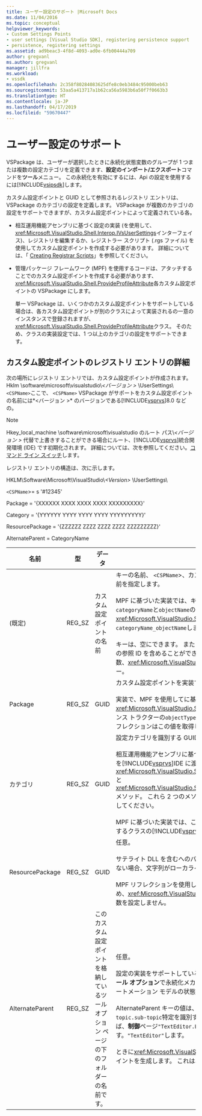 ```yaml
---
title: ユーザー設定のサポート |Microsoft Docs
ms.date: 11/04/2016
ms.topic: conceptual
helpviewer_keywords:
- Custom Settings Points
- user settings [Visual Studio SDK], registering persistence support
- persistence, registering settings
ms.assetid: ad9beac3-4f8d-4093-ad0e-6fb00444a709
author: gregvanl
ms.author: gregvanl
manager: jillfra
ms.workload:
- vssdk
ms.openlocfilehash: 2c358f80284083625dfe8c0eb3484c95000beb63
ms.sourcegitcommit: 53aa5a413717a1b62ca56a5983b6a50f7f0663b3
ms.translationtype: HT
ms.contentlocale: ja-JP
ms.lasthandoff: 04/17/2019
ms.locfileid: "59670447"
---
```

# <a name="support-for-user-settings"></a>ユーザー設定のサポート
VSPackage は、ユーザーが選択したときに永続化状態変数のグループが 1 つまたは複数の設定カテゴリを定義できます、**設定のインポート/エクスポート**コマンドを**ツール**メニュー。 この永続化を有効にするには、Api の設定を使用するには[!INCLUDE[vsipsdk](../../extensibility/includes/vsipsdk_md.md)]します。

 カスタム設定ポイントと GUID として参照されるレジストリ エントリは、VSPackage のカテゴリの設定を定義します。 VSPackage が複数のカテゴリの設定をサポートできますが、カスタム設定ポイントによって定義されている各。

-   相互運用機能アセンブリに基づく設定の実装 (を使用して、<xref:Microsoft.VisualStudio.Shell.Interop.IVsUserSettings>インターフェイス)、レジストリを編集するか、レジストラー スクリプト (.rgs ファイル) を使用してカスタム設定ポイントを作成する必要があります。 詳細については、「 [Creating Registrar Scripts](/cpp/atl/creating-registrar-scripts)」を参照してください。

-   管理パッケージ フレームワーク (MPF) を使用するコードは、アタッチすることでのカスタム設定ポイントを作成する必要があります、<xref:Microsoft.VisualStudio.Shell.ProvideProfileAttribute>各カスタム設定ポイントの VSPackage にします。

     単一 VSPackage は、いくつかのカスタム設定ポイントをサポートしている場合は、各カスタム設定ポイントが別のクラスによって実装されるの一意のインスタンスで登録されますが、<xref:Microsoft.VisualStudio.Shell.ProvideProfileAttribute>クラス。 そのため、クラスの実装設定では、1 つ以上のカテゴリの設定をサポートできます。

## <a name="custom-settings-point-registry-entry-details"></a>カスタム設定ポイントのレジストリ エントリの詳細
 次の場所にレジストリ エントリでは、カスタム設定ポイントが作成されます。Hklm \software\microsoft\visualstudio\\*\<バージョン >* \UserSettings\\`<CSPName>`ここで、 `<CSPName>` VSPackage がサポートをカスタム設定ポイントの名前には*\<バージョン >* のバージョンである[!INCLUDE[vsprvs](../../code-quality/includes/vsprvs_md.md)]8.0 などの。

> [!NOTE]
>  Hkey_local_machine \software\microsoft\visualstudio のルート パス\\*\<バージョン >* 代替で上書きすることができる場合にルート、[!INCLUDE[vsprvs](../../code-quality/includes/vsprvs_md.md)]統合開発環境 (IDE) です初期化されます。 詳細については、次を参照してください。[コマンド ライン スイッチ](../../extensibility/command-line-switches-visual-studio-sdk.md)します。

 レジストリ エントリの構造は、次に示します。

 HKLM\Software\Microsoft\VisualStudio\\*\<Version>* \UserSettings\

 `<CSPName`>= s '#12345'

 Package = '{XXXXXX XXXX XXXX XXXX XXXXXXXXX}'

 Category = '{YYYYYY YYYY YYYY YYYY YYYYYYYYY}'

 ResourcePackage = '{ZZZZZZ ZZZZ ZZZZ ZZZZ ZZZZZZZZZ}'

 AlternateParent = CategoryName

| 名前 | 型 | データ | 説明 |
|-----------------|--------| - | - |
| (既定) | REG_SZ | カスタム設定ポイントの名前 | キーの名前、 `<CSPName`>、カスタム設定ポイントのローカライズされていない名前を指定します。<br /><br /> MPF に基づいた実装では、キーの名前を取得するのと組み合わせることで、`categoryName`と`objectName`の引数、<xref:Microsoft.VisualStudio.Shell.ProvideProfileAttribute>コンス トラクターに`categoryName_objectName`します。<br /><br /> キーは、空にできます。 またはサテライト DLL にローカライズされた文字列への参照 ID を含めることができます。 この値は、`objectNameResourceID`への引数、<xref:Microsoft.VisualStudio.Shell.ProvideProfileAttribute>コンス トラクター。 |
| Package | REG_SZ | GUID | カスタム設定ポイントを実装する VSPackage の GUID です。<br /><br /> 実装で、MPF を使用してに基づいて、<xref:Microsoft.VisualStudio.Shell.ProvideProfileAttribute>クラスを使用して、コンス トラクターの`objectType`引数を含む VSPackage の<xref:System.Type>とリフレクションはこの値を取得します。 |
| カテゴリ | REG_SZ | GUID | 設定カテゴリを識別する GUID。<br /><br /> 相互運用機能アセンブリに基づく実装では、この値は任意に選択したは、GUID を[!INCLUDE[vsprvs](../../code-quality/includes/vsprvs_md.md)]IDE に渡します、<xref:Microsoft.VisualStudio.Shell.Interop.IVsUserSettings.ExportSettings%2A>と<xref:Microsoft.VisualStudio.Shell.Interop.IVsUserSettings.ImportSettings%2A>メソッド。 これら 2 つのメソッドのすべての実装では、その GUID 引数を確認してください。<br /><br /> MPF に基づいた実装では、この GUID を取得するので、<xref:System.Type>実装するクラスの[!INCLUDE[vsprvs](../../code-quality/includes/vsprvs_md.md)]設定メカニズム。 |
| ResourcePackage | REG_SZ | GUID | 任意。<br /><br /> サテライト DLL を含むへのパスでは、実装する VSPackage がそれらを指定しない場合、文字列がローカライズされました。<br /><br /> MPF リフレクションを使用して、適切なリソース、VSPackage を取得するため、<xref:Microsoft.VisualStudio.Shell.ProvideProfileAttribute>クラスは、この引数を設定しません。 |
| AlternateParent | REG_SZ | このカスタム設定ポイントを格納しているツール オプション ページの下のフォルダーの名前です。 | 任意。<br /><br /> 設定の実装をサポートしている場合にのみ、この値を設定する必要があります**ツール オプション**で永続化メカニズムを使用するページ、[!INCLUDE[vsipsdk](../../extensibility/includes/vsipsdk_md.md)]オートメーション モデルの状態を保存するメカニズムではなく。<br /><br /> AlternateParent キーの値は、このような場合、`topic`のセクション、`topic.sub-topic`特定を識別するために使用される文字列**制御**ページ。 たとえば、**制御**ページ`"TextEditor.Basic"`AlternateParent の値になります。`"TextEditor"`します。<br /><br /> ときに<xref:Microsoft.VisualStudio.Shell.ProvideProfileAttribute>カスタム設定ポイントを生成します。 これは、カテゴリ名と同じです。 |
